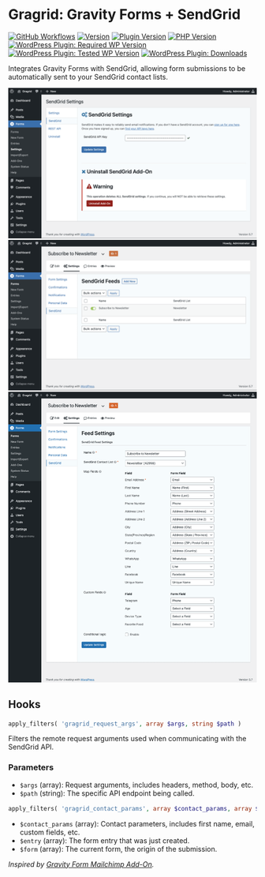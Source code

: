 # Gragrid: Gravity Forms + SendGrid

[![GitHub Workflows](https://github.com/vlasscontreras/gragrid/workflows/Build/badge.svg)](https://github.com/vlasscontreras/gragrid)
[![Version](https://img.shields.io/badge/version-2.2.0-brightgreen.svg)](https://github.com/vlasscontreras/gragrid)
[![Plugin Version](https://img.shields.io/wordpress/plugin/v/gragrid)](https://wordpress.org/plugins/gragrid/)
[![PHP Version](https://img.shields.io/wordpress/plugin/required-php/gragrid)](https://github.com/vlasscontreras/gragrid)
[![WordPress Plugin: Required WP Version](https://img.shields.io/wordpress/plugin/wp-version/gragrid)](https://github.com/vlasscontreras/gragrid)
[![WordPress Plugin: Tested WP Version](https://img.shields.io/wordpress/plugin/tested/gragrid)](https://github.com/vlasscontreras/gragrid)
[![WordPress Plugin: Downloads](https://img.shields.io/wordpress/plugin/dt/gragrid)](https://wordpress.org/plugins/gragrid/)

Integrates Gravity Forms with SendGrid, allowing form submissions to be automatically sent to your SendGrid contact lists.

![Plugin Screenshot](assets/screenshot-1.png)
![Plugin Screenshot](assets/screenshot-2.png)
![Plugin Screenshot](assets/screenshot-3.png)

## Hooks

```php
apply_filters( 'gragrid_request_args', array $args, string $path )
```

Filters the remote request arguments used when communicating with the SendGrid API.

### Parameters

- `$args` (array): Request arguments, includes headers, method, body, etc.
- `$path` (string): The specific API endpoint being called.


```php
apply_filters( 'gragrid_contact_params', array $contact_params, array $entry, array $form )
```

- `$contact_params` (array): Contact parameters, includes first name, email, custom fields, etc.
- `$entry` (array): The form entry that was just created.
- `$form` (array): The current form, the origin of the submission.

_Inspired by [Gravity Form Mailchimp Add-On](https://www.gravityforms.com/add-ons/mailchimp/)._
